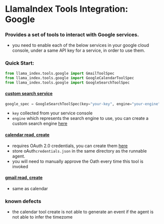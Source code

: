 # LlamaIndex Tools Integration: Google

### Provides a set of tools to interact with Google services.

- you need to enable each of the below services in your google cloud console, under a same API key for a service, in
  order to use them.

### Quick Start:

```python
from llama_index.tools.google import GmailToolSpec
from llama_index.tools.google import GoogleCalendarToolSpec
from llama_index.tools.google import GoogleSearchToolSpec
```

#### [custom search service](https://developers.google.com/custom-search/v1/overview)

```python
google_spec = GoogleSearchToolSpec(key="your-key", engine="your-engine")
```

- `key` collected from your service console
- `engine` which represents the search engine to use, you can create a custom search
  engine [here](https://cse.google.com/cse/all)

#### [calendar read, create]()

- requires OAuth 2.0 credentials, you can create them [here](https://console.developers.google.com/apis/credentials)
- store oAuth`credentials.json` in the same directory as the runnable agent.
- you will need to manually approve the Oath every time this tool is invoked

#### [gmail read, create]()

- same as calendar

### known defects

- the calendar tool create is not able to generate an event if the agent is not able to infer the timezome
